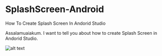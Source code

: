 # SplashScreen-Android
How To Create Splash Screen In Andorid Studio

Assalamuaiakum.
I want to tell you about how to create Splash Screen in Andorid Studio.

![alt text](https://raw.githubusercontent.com/username/projectname/branch/path/to/img.png)
